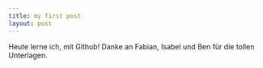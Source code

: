 ```yaml
---
title: my first post
layout: post
---
```

Heute lerne ich, mit Github! Danke an Fabian, Isabel und Ben für die tollen Unterlagen. 
